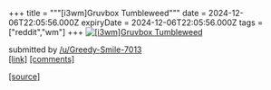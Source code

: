 +++
title = """[i3wm]Gruvbox Tumbleweed"""
date = 2024-12-06T22:05:56.000Z
expiryDate = 2024-12-06T22:05:56.000Z
tags = ["reddit","wm"]
+++
[![[i3wm]Gruvbox Tumbleweed](https://a.thumbs.redditmedia.com/C87a_s9Eibh-PunoKRtxbVYJcXiR-eNiz7kMcE0vLp8.jpg "[i3wm]Gruvbox Tumbleweed")](https://www.reddit.com/r/unixporn/comments/1h8d3oq/i3wmgruvbox_tumbleweed/)

submitted by [/u/Greedy-Smile-7013](https://www.reddit.com/user/Greedy-Smile-7013)  
[\[link\]](https://www.reddit.com/gallery/1h8d3oq) [\[comments\]](https://www.reddit.com/r/unixporn/comments/1h8d3oq/i3wmgruvbox_tumbleweed/)

[[source]](https://www.reddit.com/r/unixporn/comments/1h8d3oq/i3wmgruvbox_tumbleweed/)
